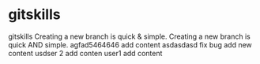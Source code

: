 # gitskills
gitskills
Creating a new branch is quick & simple.
Creating a new branch is quick AND simple.
agfad5464646
add content
asdasdasd
fix bug
add new content
usdser 2 add conten 
user1 add content
